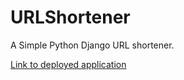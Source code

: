 # URLShortener
A Simple Python Django URL shortener.

[Link to deployed application](https://nosam1998-url-shortener.herokuapp.com/)
